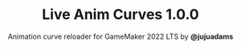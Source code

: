 <h1 align="center">Live Anim Curves 1.0.0</h1>

<p align="center">Animation curve reloader for GameMaker 2022 LTS by <b>@jujuadams</b></p>
